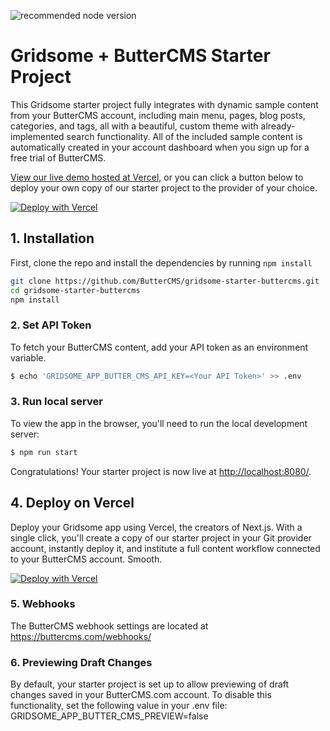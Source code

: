 ![recommended node version](https://img.shields.io/badge/node-v16-green)

# Gridsome + ButterCMS Starter Project

This Gridsome starter project fully integrates with dynamic sample content from your ButterCMS account, including main menu, pages, blog posts, categories, and tags, all with a beautiful, custom theme with already-implemented search functionality. All of the included sample content is automatically created in your account dashboard when you sign up for a free trial of ButterCMS.

[View our live demo hosted at Vercel](https://gridsome-starter-buttercms.vercel.app/), or you can click a button below to deploy your own copy of our starter
project to the provider of your choice.

[![Deploy with Vercel](https://vercel.com/button)](https://vercel.com/new/clone?repository-url=https%3A%2F%2Fgithub.com%2FButterCMS%2Fgridsome-starter-buttercms&env=GRIDSOME_APP_BUTTER_CMS_API_KEY&envDescription=Your%20ButterCMS%20API%20Token&envLink=https%3A%2F%2Fbuttercms.com%2Fsettings%2F&project-name=gridsome-starter-buttercms&repo-name=gridsome-starter-buttercms&redirect-url=https%3A%2F%2Fbuttercms.com%2Fonboarding%2Fvercel-starter-deploy-callback%2F&production-deploy-hook=Deploy%20Triggered%20from%20ButterCMS&demo-title=ButterCMS%20Gridsome%20Starter&demo-description=Fully%20integrated%20with%20your%20ButterCMS%20account&demo-url=https%3A%2F%2Fgridsome-starter-buttercms-demo.vercel.app%2F&demo-image=https://cdn.buttercms.com/r0tGK8xFRti2iRKBJ0eY&repository-name=gridsome-starter-buttercms) 

## 1. Installation

First, clone the repo and install the dependencies by running `npm install`

```bash
git clone https://github.com/ButterCMS/gridsome-starter-buttercms.git
cd gridsome-starter-buttercms
npm install
```

### 2. Set API Token

To fetch your ButterCMS content, add your API token as an environment variable.

```bash
$ echo 'GRIDSOME_APP_BUTTER_CMS_API_KEY=<Your API Token>' >> .env
```

### 3. Run local server

To view the app in the browser, you'll need to run the local development server:

```bash
$ npm run start
```

Congratulations! Your starter project is now live at [http://localhost:8080/](http://localhost:8080/).

## 4. Deploy on Vercel

Deploy your Gridsome app using Vercel, the creators of Next.js. With a single click, you'll create a copy of our starter project in your Git provider account, instantly deploy it, and institute a full content workflow connected to your ButterCMS account. Smooth.

[![Deploy with Vercel](https://vercel.com/button)](https://vercel.com/new/clone?repository-url=https%3A%2F%2Fgithub.com%2FButterCMS%2Fgridsome-starter-buttercms&env=GRIDSOME_APP_BUTTER_CMS_API_KEY&envDescription=Your%20ButterCMS%20API%20Token&envLink=https%3A%2F%2Fbuttercms.com%2Fsettings%2F&project-name=gridsome-starter-buttercms&repo-name=gridsome-starter-buttercms&redirect-url=https%3A%2F%2Fbuttercms.com%2Fonboarding%2Fvercel-starter-deploy-callback%2F&production-deploy-hook=Deploy%20Triggered%20from%20ButterCMS&demo-title=ButterCMS%20Gridsome%20Starter&demo-description=Fully%20integrated%20with%20your%20ButterCMS%20account&demo-url=https%3A%2F%2Fgridsome-starter-buttercms-demo.vercel.app%2F&demo-image=https://cdn.buttercms.com/r0tGK8xFRti2iRKBJ0eY&repository-name=gridsome-starter-buttercms) 

### 5. Webhooks

The ButterCMS webhook settings are located at https://buttercms.com/webhooks/

### 6. Previewing Draft Changes

By default, your starter project is set up to allow previewing of draft changes saved in your ButterCMS.com account. To disable this functionality, set the following value in your .env file: GRIDSOME_APP_BUTTER_CMS_PREVIEW=false
